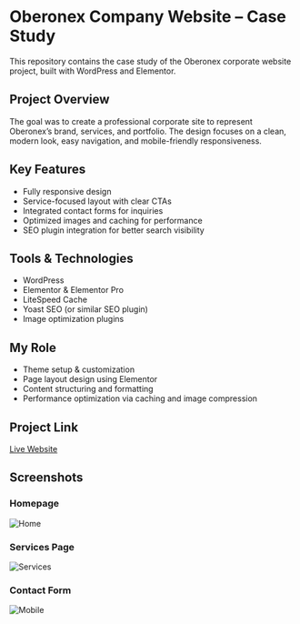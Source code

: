 # Oberonex Company Website – Case Study  

This repository contains the case study of the Oberonex corporate website project, built with WordPress and Elementor.  

## Project Overview  
The goal was to create a professional corporate site to represent Oberonex’s brand, services, and portfolio. The design focuses on a clean, modern look, easy navigation, and mobile-friendly responsiveness.  

## Key Features  
- Fully responsive design  
- Service-focused layout with clear CTAs  
- Integrated contact forms for inquiries  
- Optimized images and caching for performance  
- SEO plugin integration for better search visibility  

## Tools & Technologies  
- WordPress  
- Elementor & Elementor Pro  
- LiteSpeed Cache  
- Yoast SEO (or similar SEO plugin)  
- Image optimization plugins  

## My Role  
- Theme setup & customization  
- Page layout design using Elementor  
- Content structuring and formatting  
- Performance optimization via caching and image compression  

## Project Link  
[Live Website](https://oberonex.com/)  

## Screenshots  

### Homepage
![Home](assets/home.png)  

### Services Page
![Services](assets/services.png) 

### Contact Form
![Mobile](assets/mobile.png)  
